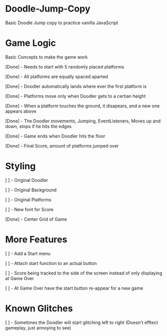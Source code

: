 # Doodle-Jump-Copy
Basic Doodle Jump copy to practice vanilla JavaScript



# Game Logic

Basic Concepts to make the game work

[Done] - Needs to start with 5 randomly placed platforms

[Done] - All platforms are equally spaced aparted

[Done] - Doodler automatically lands where ever the first platform is

[Done] - Platforms move only when Doodler gets to a certian height

[Done] - When a platform touches the ground, it disapears, and a new one appears above

[Done] - The Doodler movements, Jumping, EventListeners, Moves up and down, stops if he hits the edges

[Done] -  Game ends when Doodler hits the floor

[Done] - Final Score, amount of platforms jumped over



# Styling

[ ] - Original Doodler

[ ] - Original Background

[ ] - Original Platforms

[ ] - New font for Score

[Done] - Center Grid of Game



# More Features

[ ] - Add a Start menu

[ ] -  Attach start function to an actual button

[ ] - Score being tracked to the side of the screen instead of only displaying at Game Over

[ ] - At Game Over have the start button re-appear for a new game



# Known Glitches

[ ] - Sometimes the Doodler will start glitching left to right (Doesn't efftect gameplay, just annoying to see)